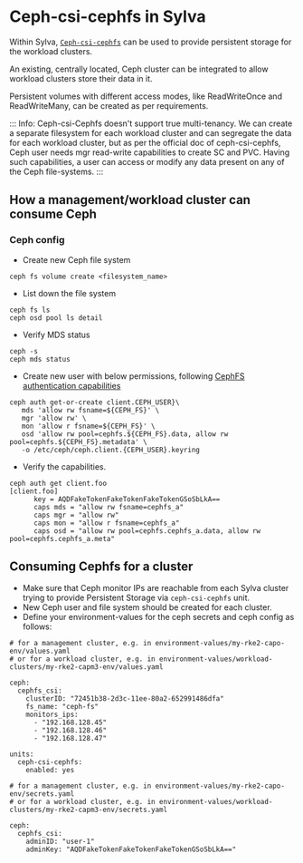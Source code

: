 # Ceph-csi-cephfs in Sylva

Within Sylva, [`Ceph-csi-cephfs`](https://github.com/ceph/ceph-csi/tree/devel/charts/ceph-csi-cephfs#ceph-csi-cephfs) can be used to provide persistent storage for the workload clusters.

An existing, centrally located, Ceph cluster can be integrated to allow workload clusters store their data in it.

Persistent volumes with different access modes, like ReadWriteOnce and ReadWriteMany, can be created as per requirements.

::: Info: Ceph-csi-Cephfs doesn't support true multi-tenancy. We can create a separate filesystem for each workload cluster and can segregate the data for each workload cluster, but as per the official doc of ceph-csi-cephfs, Ceph user needs mgr read-write capabilities to create SC and PVC.
Having such capabilities, a user can access or modify any data present on any of the Ceph file-systems.
:::

## How a management/workload cluster can consume Ceph

### Ceph config

* Create new Ceph file system

```shell
ceph fs volume create <filesystem_name>
```

* List down the file system

```shell
ceph fs ls
ceph osd pool ls detail
```

* Verify MDS status

```shell
ceph -s
ceph mds status
```

* Create new user with below permissions, following [CephFS authentication capabilities](https://docs.ceph.com/en/reef/cephfs/client-auth/)

```shell
ceph auth get-or-create client.CEPH_USER}\
   mds 'allow rw fsname=${CEPH_FS}' \
   mgr 'allow rw' \
   mon 'allow r fsname=${CEPH_FS}' \
   osd 'allow rw pool=cephfs.${CEPH_FS}.data, allow rw pool=cephfs.${CEPH_FS}.metadata' \
   -o /etc/ceph/ceph.client.{CEPH_USER}.keyring
```

* Verify the capabilities.

```shell
ceph auth get client.foo
[client.foo]
      key = AQDFakeTokenFakeTokenFakeTokenGSoSbLkA==
      caps mds = "allow rw fsname=cephfs_a"
      caps mgr = "allow rw"
      caps mon = "allow r fsname=cephfs_a"
      caps osd = "allow rw pool=cephfs.cephfs_a.data, allow rw pool=cephfs.cephfs_a.meta"
```

## Consuming Cephfs for a cluster

* Make sure that Ceph monitor IPs are reachable from each Sylva cluster trying to provide Persistent Storage via `ceph-csi-cephfs` unit.
* New Ceph user and file system should be created for each cluster.
* Define your environment-values for the ceph secrets and ceph config as follows:

```shell
# for a management cluster, e.g. in environment-values/my-rke2-capo-
env/values.yaml
# or for a workload cluster, e.g. in environment-values/workload-clusters/my-rke2-capm3-env/values.yaml

ceph:
  cephfs_csi:
    clusterID: "72451b38-2d3c-11ee-80a2-652991486dfa"
    fs_name: "ceph-fs"
    monitors_ips:
      - "192.168.128.45"
      - "192.168.128.46"
      - "192.168.128.47"

units:
  ceph-csi-cephfs:
    enabled: yes

# for a management cluster, e.g. in environment-values/my-rke2-capo-
env/secrets.yaml
# or for a workload cluster, e.g. in environment-values/workload-clusters/my-rke2-capm3-env/secrets.yaml

ceph:
  cephfs_csi:
    adminID: "user-1"
    adminKey: "AQDFakeTokenFakeTokenFakeTokenGSoSbLkA=="
```
